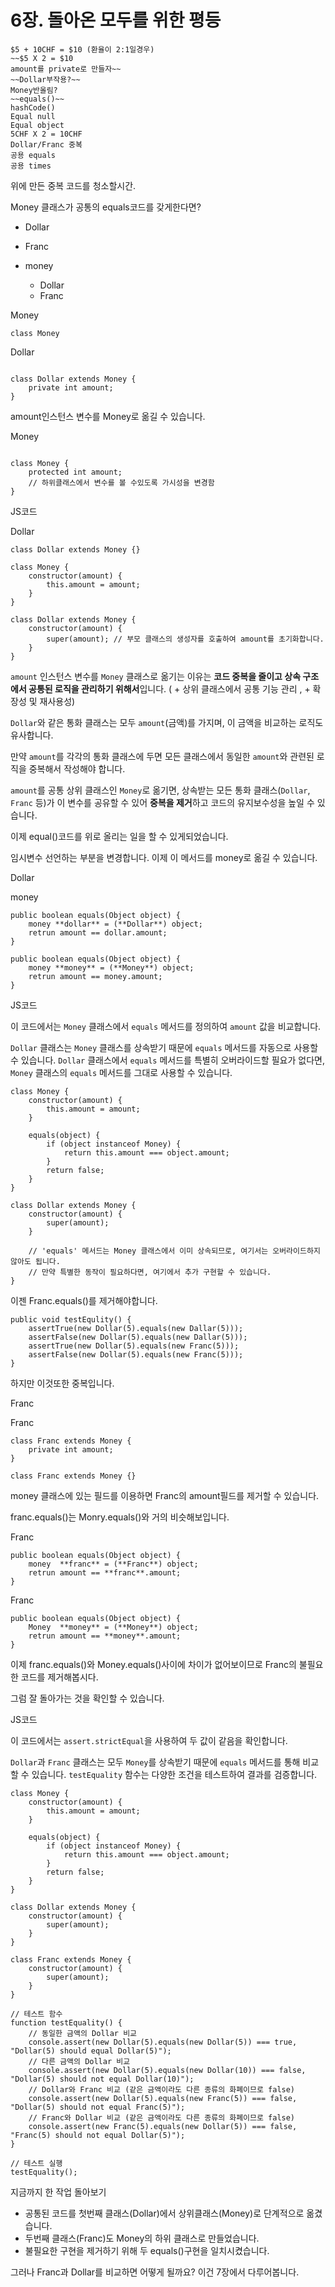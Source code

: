 # 6장. 돌아온 모두를 위한 평등

```tsx
$5 + 10CHF = $10 (환율이 2:1일경우)
~~$5 X 2 = $10
amount를 private로 만들자~~
~~Dollar부작용?~~
Money반올림?
~~equals()~~
hashCode()
Equal null
Equal object
5CHF X 2 = 10CHF
Dollar/Franc 중복
공용 equals
공용 times
```

위에 만든 중복 코드를 청소할시간.

Money 클래스가 공통의 equals코드를 갖게한다면?

-   Dollar
-   Franc

-   money
    -   Dollar
    -   Franc

Money

```tsx
class Money
```

Dollar

```tsx

class Dollar extends Money {
	private int amount;
}
```

amount인스턴스 변수를 Money로 옮길 수 있습니다.

Money

```tsx

class Money {
	protected int amount;
	// 하위클래스에서 변수를 볼 수있도록 가시성을 변경함
}
```

JS코드

Dollar

```tsx
class Dollar extends Money {}
```

```tsx
class Money {
    constructor(amount) {
        this.amount = amount;
    }
}

class Dollar extends Money {
    constructor(amount) {
        super(amount); // 부모 클래스의 생성자를 호출하여 amount를 초기화합니다.
    }
}
```

`amount` 인스턴스 변수를 `Money` 클래스로 옮기는 이유는 **코드 중복을 줄이고 상속 구조에서 공통된 로직을 관리하기 위해서**입니다. ( + 상위 클래스에서 공통 기능 관리 , + 확장성 및 재사용성)

`Dollar`와 같은 통화 클래스는 모두 `amount`(금액)를 가지며, 이 금액을 비교하는 로직도 유사합니다.

만약 `amount`를 각각의 통화 클래스에 두면 모든 클래스에서 동일한 `amount`와 관련된 로직을 중복해서 작성해야 합니다.

`amount`를 공통 상위 클래스인 `Money`로 옮기면, 상속받는 모든 통화 클래스(`Dollar`, `Franc` 등)가 이 변수를 공유할 수 있어 **중복을 제거**하고 코드의 유지보수성을 높일 수 있습니다.

이제 equal()코드를 위로 올리는 일을 할 수 있게되었습니다.

임시변수 선언하는 부분을 변경합니다. 이제 이 메서드를 money로 옮길 수 있습니다.

Dollar

money

```tsx
public boolean equals(Object object) {
	money **dollar** = (**Dollar**) object;
	retrun amount == dollar.amount;
}
```

```tsx
public boolean equals(Object object) {
	money **money** = (**Money**) object;
	retrun amount == money.amount;
}
```

JS코드

이 코드에서는 `Money` 클래스에서 `equals` 메서드를 정의하여 `amount` 값을 비교합니다.

`Dollar` 클래스는 `Money` 클래스를 상속받기 때문에 `equals` 메서드를 자동으로 사용할 수 있습니다. `Dollar` 클래스에서 `equals` 메서드를 특별히 오버라이드할 필요가 없다면, `Money` 클래스의 `equals` 메서드를 그대로 사용할 수 있습니다.

```tsx
class Money {
    constructor(amount) {
        this.amount = amount;
    }

    equals(object) {
        if (object instanceof Money) {
            return this.amount === object.amount;
        }
        return false;
    }
}

class Dollar extends Money {
    constructor(amount) {
        super(amount);
    }

    // 'equals' 메서드는 Money 클래스에서 이미 상속되므로, 여기서는 오버라이드하지 않아도 됩니다.
    // 만약 특별한 동작이 필요하다면, 여기에서 추가 구현할 수 있습니다.
}
```

이젠 Franc.equals()를 제거해야합니다.

```tsx
public void testEqulity() {
	assertTrue(new Dollar(5).equals(new Dallar(5)));
	assertFalse(new Dollar(5).equals(new Dallar(5)));
	assertTrue(new Dollar(5).equals(new Franc(5)));
	assertFalse(new Dollar(5).equals(new Franc(5)));
}
```

하지만 이것또한 중복입니다.

Franc

Franc

```tsx
class Franc extends Money {
	private int amount;
}
```

```tsx
class Franc extends Money {}
```

money 클래스에 있는 필드를 이용하면 Franc의 amount필드를 제거할 수 있습니다.

franc.equals()는 Monry.equals()와 거의 비슷해보입니다.

Franc

```tsx
public boolean equals(Object object) {
	money  **franc** = (**Franc**) object;
	retrun amount == **franc**.amount;
}
```

Franc

```tsx
public boolean equals(Object object) {
	Money  **money** = (**Money**) object;
	retrun amount == **money**.amount;
}
```

이제 franc.equals()와 Money.equals()사이에 차이가 없어보이므로 Franc의 불필요한 코드를 제거해봅시다.

그럼 잘 돌아가는 것을 확인할 수 있습니다.

JS코드

이 코드에서는 `assert.strictEqual`을 사용하여 두 값이 같음을 확인합니다.

`Dollar`과 `Franc` 클래스는 모두 `Money`를 상속받기 때문에 `equals` 메서드를 통해 비교할 수 있습니다. `testEquality` 함수는 다양한 조건을 테스트하여 결과를 검증합니다.

```tsx
class Money {
    constructor(amount) {
        this.amount = amount;
    }

    equals(object) {
        if (object instanceof Money) {
            return this.amount === object.amount;
        }
        return false;
    }
}

class Dollar extends Money {
    constructor(amount) {
        super(amount);
    }
}

class Franc extends Money {
    constructor(amount) {
        super(amount);
    }
}

// 테스트 함수
function testEquality() {
    // 동일한 금액의 Dollar 비교
    console.assert(new Dollar(5).equals(new Dollar(5)) === true, "Dollar(5) should equal Dollar(5)");
    // 다른 금액의 Dollar 비교
    console.assert(new Dollar(5).equals(new Dollar(10)) === false, "Dollar(5) should not equal Dollar(10)");
    // Dollar와 Franc 비교 (같은 금액이라도 다른 종류의 화폐이므로 false)
    console.assert(new Dollar(5).equals(new Franc(5)) === false, "Dollar(5) should not equal Franc(5)");
    // Franc와 Dollar 비교 (같은 금액이라도 다른 종류의 화폐이므로 false)
    console.assert(new Franc(5).equals(new Dollar(5)) === false, "Franc(5) should not equal Dollar(5)");
}

// 테스트 실행
testEquality();
```

지금까지 한 작업 돌아보기

-   공통된 코드를 첫번째 클래스(Dollar)에서 상위클래스(Money)로 단계적으로 옮겼습니다.
-   두번째 클래스(Franc)도 Money의 하위 클래스로 만들었습니다.
-   불필요한 구현을 제거하기 위해 두 equals()구현을 일치시켰습니다.

그러나 Franc과 Dollar를 비교하면 어떻게 될까요? 이건 7장에서 다루어봅니다.
